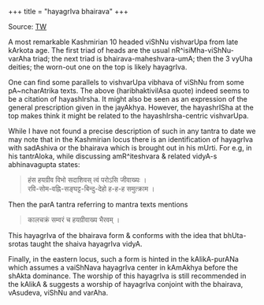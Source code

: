 +++
title = "hayagrIva bhairava"
+++


Source: [TW](https://twitter.com/blog_supplement/status/1511908631150743553)



A most remarkable Kashmirian 10 headed viShNu vishvarUpa from late kArkota age. The first triad of heads are the usual nR^isiMha-viShNu-varAha triad; the next triad is bhairava-maheshvara-umA; then the 3 vyUha deities; the worn-out one on the top is likely hayagrIva.

One can find some parallels to vishvarUpa vibhava of viShNu from some pA~ncharAtrika texts. The above (haribhaktivilAsa quote) indeed seems to be a citation of hayashIrsha. It might also be seen as an expression of the general prescription given in the jayAkhya. However, the hayashrISha at the top makes think it might be related to the hayashIrsha-centric vishvarUpa. 

While I have not found a precise description of such in any tantra to date we may note that in the Kashmirian locus there is an identification of hayagrIva with sadAshiva or the bhairava which is brought out in his mUrti. For e.g, in his tantrAloka, while discussing amR^iteshvara & related vidyA-s abhinavagupta states:

> हंस हयग्रीव विभो सदाशिवस् त्वं परोऽसि जीवाख्यः ।  
रवि-सोम-वह्नि-सङ्घट्ट-बिन्दु-देहो ह-ह-ह समुत्क्राम ।

Then the parA tantra referring to mantra texts mentions

> कालचक्रं सम्वरं च हयग्रीवाख्य भैरवम् ।

This hayagrIva of the bhairava form & conforms with the idea that bhUta-srotas taught the shaiva hayagrIva vidyA. 

Finally, in the eastern locus, such a form is hinted in the kAlikA-purANa which assumes a vaiShNava hayagrIva center in kAmAkhya before the shAkta dominance. The worship of this hayagrIva is still recommended in the kAlikA & suggests a worship of hayagrIva conjoint with the bhairava, vAsudeva, viShNu and varAha.
